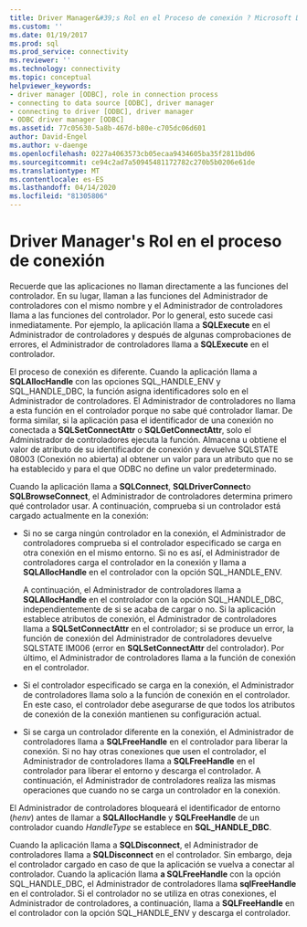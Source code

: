 ```yaml
---
title: Driver Manager&#39;s Rol en el Proceso de conexión ? Microsoft Docs
ms.custom: ''
ms.date: 01/19/2017
ms.prod: sql
ms.prod_service: connectivity
ms.reviewer: ''
ms.technology: connectivity
ms.topic: conceptual
helpviewer_keywords:
- driver manager [ODBC], role in connection process
- connecting to data source [ODBC], driver manager
- connecting to driver [ODBC], driver manager
- ODBC driver manager [ODBC]
ms.assetid: 77c05630-5a8b-467d-b80e-c705dc06d601
author: David-Engel
ms.author: v-daenge
ms.openlocfilehash: 0227a4063573cb05ecaa9434605ba35f2811bd06
ms.sourcegitcommit: ce94c2ad7a50945481172782c270b5b0206e61de
ms.translationtype: MT
ms.contentlocale: es-ES
ms.lasthandoff: 04/14/2020
ms.locfileid: "81305806"
---
```

# <a name="driver-manager39s-role-in-the-connection-process"></a>Driver Manager&#39;s Rol en el proceso de conexión
Recuerde que las aplicaciones no llaman directamente a las funciones del controlador. En su lugar, llaman a las funciones del Administrador de controladores con el mismo nombre y el Administrador de controladores llama a las funciones del controlador. Por lo general, esto sucede casi inmediatamente. Por ejemplo, la aplicación llama a **SQLExecute** en el Administrador de controladores y después de algunas comprobaciones de errores, el Administrador de controladores llama a **SQLExecute** en el controlador.  
  
 El proceso de conexión es diferente. Cuando la aplicación llama a **SQLAllocHandle** con las opciones SQL_HANDLE_ENV y SQL_HANDLE_DBC, la función asigna identificadores solo en el Administrador de controladores. El Administrador de controladores no llama a esta función en el controlador porque no sabe qué controlador llamar. De forma similar, si la aplicación pasa el identificador de una conexión no conectada a **SQLSetConnectAttr** o **SQLGetConnectAttr**, solo el Administrador de controladores ejecuta la función. Almacena u obtiene el valor de atributo de su identificador de conexión y devuelve SQLSTATE 08003 (Conexión no abierta) al obtener un valor para un atributo que no se ha establecido y para el que ODBC no define un valor predeterminado.  
  
 Cuando la aplicación llama a **SQLConnect**, **SQLDriverConnect**o **SQLBrowseConnect**, el Administrador de controladores determina primero qué controlador usar. A continuación, comprueba si un controlador está cargado actualmente en la conexión:  
  
-   Si no se carga ningún controlador en la conexión, el Administrador de controladores comprueba si el controlador especificado se carga en otra conexión en el mismo entorno. Si no es así, el Administrador de controladores carga el controlador en la conexión y llama a **SQLAllocHandle** en el controlador con la opción SQL_HANDLE_ENV.  
  
     A continuación, el Administrador de controladores llama a **SQLAllocHandle** en el controlador con la opción SQL_HANDLE_DBC, independientemente de si se acaba de cargar o no. Si la aplicación establece atributos de conexión, el Administrador de controladores llama a **SQLSetConnectAttr** en el controlador; si se produce un error, la función de conexión del Administrador de controladores devuelve SQLSTATE IM006 (error en **SQLSetConnectAttr** del controlador). Por último, el Administrador de controladores llama a la función de conexión en el controlador.  
  
-   Si el controlador especificado se carga en la conexión, el Administrador de controladores llama solo a la función de conexión en el controlador. En este caso, el controlador debe asegurarse de que todos los atributos de conexión de la conexión mantienen su configuración actual.  
  
-   Si se carga un controlador diferente en la conexión, el Administrador de controladores llama a **SQLFreeHandle** en el controlador para liberar la conexión. Si no hay otras conexiones que usen el controlador, el Administrador de controladores llama a **SQLFreeHandle** en el controlador para liberar el entorno y descarga el controlador. A continuación, el Administrador de controladores realiza las mismas operaciones que cuando no se carga un controlador en la conexión.  
  
 El Administrador de controladores bloqueará el identificador de entorno (*henv*) antes de llamar a **SQLAllocHandle** y **SQLFreeHandle** de un controlador cuando *HandleType* se establece en **SQL_HANDLE_DBC**.  
  
 Cuando la aplicación llama a **SQLDisconnect**, el Administrador de controladores llama a **SQLDisconnect** en el controlador. Sin embargo, deja el controlador cargado en caso de que la aplicación se vuelva a conectar al controlador. Cuando la aplicación llama **a SQLFreeHandle** con la opción SQL_HANDLE_DBC, el Administrador de controladores llama **sqlFreeHandle** en el controlador. Si el controlador no se utiliza en otras conexiones, el Administrador de controladores, a continuación, llama a **SQLFreeHandle** en el controlador con la opción SQL_HANDLE_ENV y descarga el controlador.
